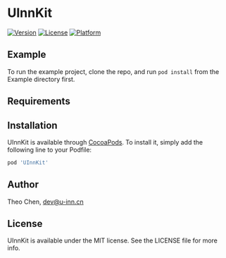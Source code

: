 # UInnKit

[![Version](https://img.shields.io/cocoapods/v/UInnKit.svg?style=flat)](https://cocoapods.org/pods/UInnKit)
[![License](https://img.shields.io/cocoapods/l/UInnKit.svg?style=flat)](https://cocoapods.org/pods/UInnKit)
[![Platform](https://img.shields.io/cocoapods/p/UInnKit.svg?style=flat)](https://cocoapods.org/pods/UInnKit)

## Example

To run the example project, clone the repo, and run `pod install` from the Example directory first.

## Requirements

## Installation

UInnKit is available through [CocoaPods](https://cocoapods.org). To install
it, simply add the following line to your Podfile:

```ruby
pod 'UInnKit'
```

## Author

Theo Chen, dev@u-inn.cn

## License

UInnKit is available under the MIT license. See the LICENSE file for more info.
